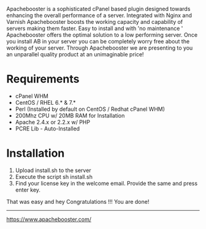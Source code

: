 Apachebooster is a sophisticated cPanel based plugin designed towards enhancing the overall performance of a server. Integrated with Nginx and Varnish Apachebooster boosts the working capacity and capability of servers making them faster. Easy to install and with 'no maintenance ' Apachebooster offers the optimal solution to a low performing server. Once you install AB in your server you can be completely worry free about the working of your server. Through Apachebooster we are presenting to you an unparallel quality product at an unimaginable price!

# Requirements

- cPanel WHM
- CentOS / RHEL 6.* & 7.*
- Perl (Installed by default on CentOS / Redhat cPanel WHM)
- 200Mhz CPU w/ 20MB RAM for Installation
- Apache 2.4.x or 2.2.x w/ PHP
- PCRE Lib - Auto-Installed

# Installation

1. Upload install.sh to the server
2. Execute the script sh install.sh
3. Find your license key in the welcome email. Provide the same and press enter key.

That was easy and hey Congratulations !!! You are done!

---

https://www.apachebooster.com/
